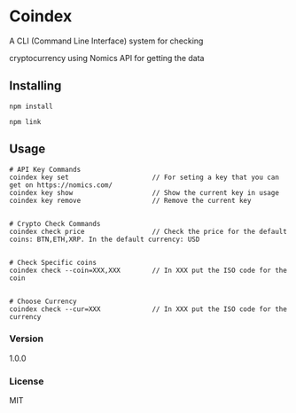 #  Coindex

A CLI (Command Line Interface) system for checking 

cryptocurrency using Nomics API for getting the data



## Installing

```
npm install

npm link
```

## Usage

```
# API Key Commands
coindex key set                     // For seting a key that you can get on https://nomics.com/
coindex key show                    // Show the current key in usage
coindex key remove                  // Remove the current key


# Crypto Check Commands
coindex check price                 // Check the price for the default coins: BTN,ETH,XRP. In the default currency: USD


# Check Specific coins
coindex check --coin=XXX,XXX        // In XXX put the ISO code for the coin


# Choose Currency
coindex check --cur=XXX             // In XXX put the ISO code for the currency
```


### Version

1.0.0

### License

MIT
